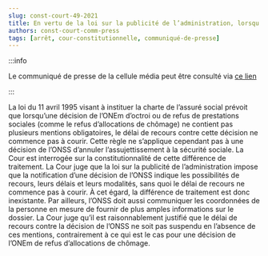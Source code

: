 ```yaml
---   
slug: const-court-49-2021
title: En vertu de la loi sur la publicité de l’administration, lorsqu’il annule un assujettissement à la sécurité sociale, l’ONSS doit indiquer les possibilités et les modalités de recours, sans quoi le délai de recours ne commence pas à courir. Il n’est dès lors pas discriminatoire de ne pas appliquer la charte de l’assuré social, qui prévoit une obligation analogue, à cette décision
authors: const-court-comm-press
tags: [arrêt, cour-constitutionnelle, communiqué-de-presse]
---
```


:::info

Le communiqué de presse de la cellule média peut être consulté via [ce lien](https://www.const-court.be/public/f/2021/2021-049f-info.pdf) 

:::

La loi du 11 avril 1995 visant à instituer la charte de l’assuré social prévoit que lorsqu’une décision de l’ONEm d’octroi ou de refus de prestations sociales (comme le refus d’allocations de chômage) ne contient pas plusieurs mentions obligatoires, le délai de recours contre cette décision ne commence pas à courir. Cette règle ne s’applique cependant pas à une décision de l’ONSS d’annuler l’assujettissement à la sécurité sociale. La Cour est interrogée sur la constitutionnalité de cette différence de traitement.La Cour juge que la loi sur la publicité de l’administration impose que la notification d’une décision de l’ONSS indique les possibilités de recours, leurs délais et leurs modalités, sans quoi le délai de recours ne commence pas à courir. À cet égard, la différence de traitement est donc inexistante. Par ailleurs, l’ONSS doit aussi communiquer les coordonnées de la personne en mesure de fournir de plus amples informations sur le dossier. La Cour juge qu’il est raisonnablement justifié que le délai de recours contre la décision de l’ONSS ne soit pas suspendu en l’absence de ces mentions, contrairement à ce qui est le cas pour une décision de l’ONEm de refus d’allocations de chômage.
